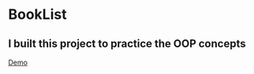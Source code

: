 # BookList
## I built this project to practice the OOP concepts
[Demo](https://taha-shaban-kamel.github.io/BookList/) 
